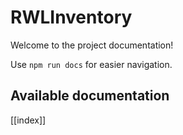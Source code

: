 # RWLInventory

Welcome to the project documentation!

Use `npm run docs` for easier navigation.

## Available documentation

[[index]]
